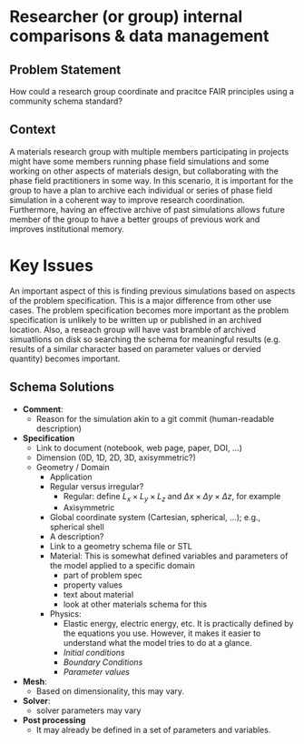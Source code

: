 # Researcher (or group) internal comparisons & data management

## Problem Statement

How could a research group coordinate and pracitce FAIR principles
using a community schema standard?

## Context

A materials research group with multiple members participating in
projects might have some members running phase field simulations and
some working on other aspects of materials design, but collaborating
with the phase field practitioners in some way. In this scenario, it is
important for the group to have a plan to archive each individual or
series of phase field simulation in a coherent way to improve research
coordination. Furthermore, having an effective archive of past
simulations allows future member of the group to have a better groups
of previous work and improves institutional memory.


# Key Issues

An important aspect of this is finding previous simulations based on
aspects of the problem specification. This is a major difference from
other use cases. The problem specification becomes more important as
the problem specification is unlikely to be written up or published in
an archived location. Also, a reseach group will have vast bramble of
archived simuatlions on disk so searching the schema for meaningful
results (e.g. results of a similar character based on parameter values
or dervied quantity) becomes important.

## Schema Solutions

- **Comment**: 
  - Reason for the simulation akin to a git commit (human-readable
    description)
- **Specification** 
  - Link to document (notebook, web page, paper, DOI, ...)
  - Dimension (0D, 1D, 2D, 3D, axisymmetric?)
  - Geometry / Domain
    - Application
    - Regular versus irregular?
        - Regular: define $L_x \times L_y \times L_z$ and $\Delta x
          \times \Delta y \times \Delta z$, for example
        - Axisymmetric
    - Global coordinate system (Cartesian, spherical, ...); e.g.,
      spherical shell
    - A description?
    - Link to a geometry schema file or STL
    - Material: This is somewhat defined variables and parameters of
      the model applied to a specific domain
      - part of problem spec
      - property values
      - text about material
      - look at other materials schema for this
    - Physics:
      - Elastic energy, electric energy, etc. It is practically
        defined by the equations you use. However, it makes it easier
        to understand what the model tries to do at a glance.
      - *Initial conditions*
      - *Boundary Conditions*
      - *Parameter values*
- **Mesh**:
  - Based on dimensionality, this may vary. 
- **Solver**: 
  -  solver parameters may vary
- **Post processing**
  - It may already be defined in a set of parameters and variables. 

